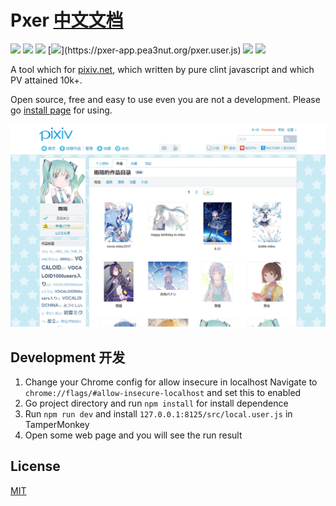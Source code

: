 # Pxer [中文文档](/README.zh.md)

<p align="left">
	<img src="https://travis-ci.org/pea3nut/Pxer.svg?branch=master" />
	<img src="https://img.shields.io/badge/PV-10k/day-blue.svg" />
	<img src="https://img.shields.io/badge/JavaScript-Pure-green.svg" />
	[<img src="https://img.shields.io/badge/InstallBy-Tampermonkey-green.svg" />](https://pxer-app.pea3nut.org/pxer.user.js)
	<img src="https://img.shields.io/badge/jQuery-No-red.svg" />
	<img src="https://img.shields.io/github/license/pea3nut/Pxer" />
</p>

A tool which for [pixiv.net](https://www.pixiv.net), which written by pure clint javascript and which PV attained 10k+.

Open source, free and easy to use even you are not a development. Please go [install page](http://pxer.pea3nut.org/install) for using.

<img src="/public/pxer-ui.gif?raw=true" />


## Development 开发

1. Change your Chrome config for allow insecure in localhost
   Navigate to `chrome://flags/#allow-insecure-localhost` and set this to enabled
2. Go project directory and run `npm install` for install dependence
3. Run `npm run dev` and install `127.0.0.1:8125/src/local.user.js` in TamperMonkey
4. Open some web page and you will see the run result


## License

[MIT](http://opensource.org/licenses/MIT)


